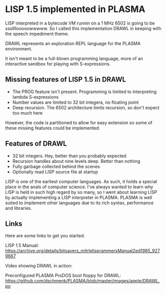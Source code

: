 # LISP 1.5 implemented in PLASMA

LISP interpreted in a bytecode VM runnin on a 1 MHz 6502 is going to be sssllllooooowwwww. So I called this implementation DRAWL in keeping with the speech impediment theme.

DRAWL represents an exploration REPL language for the PLASMA environment.

It isn't meant to be a full-blown programming language, more of an interactive sandbox for playing with S-expressions.

## Missing features of LISP 1.5 in DRAWL

- The PROG feature isn't present. Programming is limited to interpreting lambda S-expressions
- Number values are limited to 32 bit integera, no floating point
- Deep recursion. The 6502 architecture limits recursion, so don't expect too much here

However, the code is partitioned to allow for easy extension so some of these missing features could be implemented.

## Features of DRAWL

- 32 bit integers. Hey, better than you probably expected
- Recursion handles about nine levels deep. Better than nothing
- Fully garbage collected behind the scenes
- Optionally read LISP source file at startup

LISP is one of the earliest computer languages. As such, it holds a special place in the anals of computer science. I've always wanted to learn why LISP is held in such high regard by so many, so I went about learning LISP by actually implementing a LISP interpreter in PLASMA. PLASMA is well suited to implement other languages due to its rich syntax, performance and libraries.

## Links

Here are some links to get you started.

LISP 1.5 Manual: https://archive.org/details/bitsavers_mitrlelisprammersManual2ed1985_9279667

Video showing DRAWL in action:

Preconfigured PLASMA ProDOS boot floppy for DRAWL: https://github.com/dschmenk/PLASMA/blob/master/images/apple/DRAWL.po
